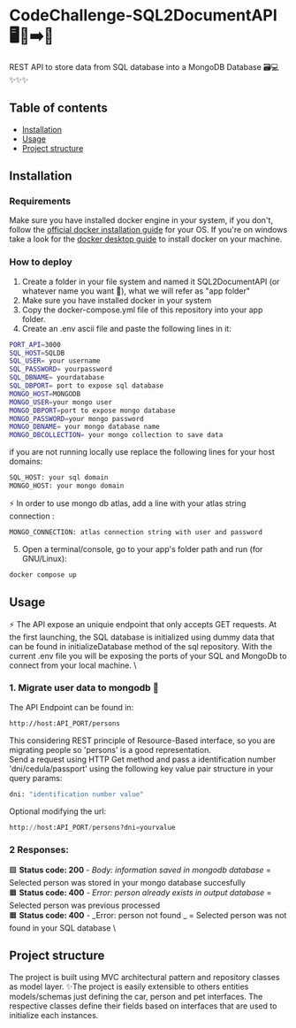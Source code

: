 # CodeChallenge-SQL2DocumentAPI 🖥️💾➡️📄  
REST API to store data from SQL database into a MongoDB Database 🗃️💻 ✨✨✨

## Table of contents
- [Installation](#installation)
- [Usage](#usage)
- [Project structure](#Project_structure)


## Installation

### Requirements

Make sure you have installed docker engine in your system, if you don't, follow the [official docker installation guide](https://docs.docker.com/engine/install) for your OS.
If you're on windows take a look for the [docker desktop guide](https://docs.docker.com/desktop/) to install docker on your machine.


### How to deploy

1. Create a folder in your file system and named it SQL2DocumentAPI (or whatever name you want 🤣), what we will refer as "app folder"
2. Make sure you have installed docker in your system 
3. Copy the docker-compose.yml file of this repository into your app folder.
4. Create an .env ascii file and paste the following lines in it:
```bash
PORT_API=3000
SQL_HOST=SQLDB
SQL_USER= your username
SQL_PASSWORD= yourpassword
SQL_DBNAME= yourdatabase
SQL_DBPORT= port to expose sql database
MONGO_HOST=MONGODB
MONGO_USER=your mongo user
MONGO_DBPORT=port to expose mongo database
MONGO_PASSWORD=your mongo password
MONGO_DBNAME= your mongo database name
MONGO_DBCOLLECTION= your mongo collection to save data
```
if you are not running locally use replace the following lines for your host domains:
```bash
SQL_HOST: your sql domain
MONGO_HOST: your mongo domain

```
⚡ In order to use mongo db atlas, add a line with your atlas string connection :
```bash
MONGO_CONNECTION: atlas connection string with user and password
```
5. Open a terminal/console, go to your app's folder path and run (for GNU/Linux):
```bash
docker compose up
```

## Usage

⚡ The API expose an uniquie endpoint that only accepts GET requests. 
At the first launching, the SQL database is initialized using dummy data that can be found in initializeDatabase method of the sql repository. With the current .env file you will be exposing the ports of your SQL and MongoDb to connect from your local machine. \

### 1. Migrate user data to mongodb 🔄
The API Endpoint can be found in:
```bash
http://host:API_PORT/persons
```
This considering REST principle of Resource-Based interface, so you are migrating people so 'persons' is a good representation. \
Send a request using HTTP Get method and pass a identification number 'dni/cedula/passport' using the following key value pair structure in your query params:
```python
dni: "identification number value" 
```
Optional modifying the url:
```python
http://host:API_PORT/persons?dni=yourvalue
```
### 2 Responses:

🟩 **Status code: 200** - _Body: information saved in mongodb database_     = Selected person was stored in your mongo database succesfully \
🟧 **Status code: 400** - _Error: person already exists in output database_ = Selected person was previous processed \
🟧 **Status code: 400** - _Error: person not found   _                      = Selected person was not found in your SQL database \




## Project structure
The project is built using MVC architectural pattern and repository classes as model layer.
✨The project is easily extensible to others entities models/schemas just defining the car, person and pet interfaces. The respective classes define their fields based on interfaces that are used to initialize each instances.





